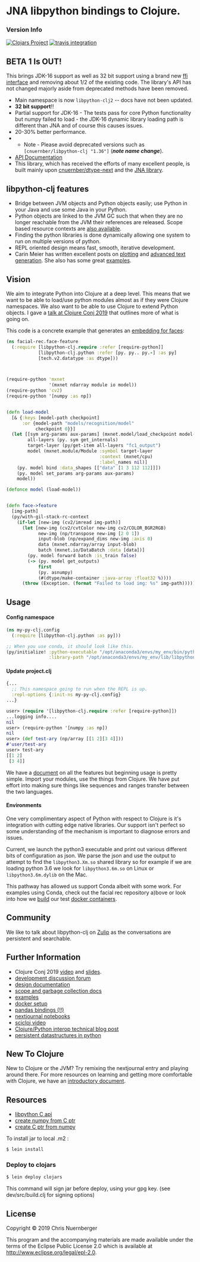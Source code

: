 # JNA libpython bindings to Clojure.

### Version Info

[![Clojars Project](https://img.shields.io/clojars/v/clj-python/libpython-clj.svg)](https://clojars.org/clj-python/libpython-clj)
[![travis integration](https://travis-ci.com/clj-python/libpython-clj.svg?branch=master)](https://travis-ci.com/clj-python/libpython-clj)


 ## BETA 1 Is OUT!

 
 This brings JDK-16 support as well as 32 bit support using a brand new 
 [ffi interface](https://cnuernber.github.io/dtype-next/tech.v3.datatype.ffi.html) and
 removing about 1/2 of the existing code.  The library's API has not changed majorly 
 aside from deprecated methods have been removed.
 
 * Main namespace is now `libpython-clj2` -- docs have not been updated.
 * **32 bit support**!!
 * Partial support for JDK-16 - The tests pass for core Python functionality but numpy
   failed to load - the JDK-16 dynamic library loading path is different than JNA and of
   course this causes issues.
 * 20-30% better performance.
 * - Note - Please avoid deprecated versions such as `[cnuernber/libpython-clj "1.36"]` (***note name change***).
 * [API Documentation](https://clj-python.github.io/libpython-clj/)
 * This library, which has received the efforts of many excellent people, is built mainly upon
   [cnuernber/dtype-next](https://github.com/cnuernber/dtype-next/) and the 
   [JNA library](https://github.com/java-native-access/jna).

## libpython-clj features

* Bridge between JVM objects and Python objects easily; use Python in your Java and
  use some Java in your Python.
* Python objects are linked to the JVM GC such that when they are no longer reachable
  from the JVM their references are released.  Scope based resource contexts are
  [also available](topics/scopes-and-gc.md).
* Finding the python libraries is done dynamically allowing one system to run on multiple versions
  of python.
* REPL oriented design means fast, smooth, iterative development.
* Carin Meier has written excellent posts on [plotting](http://gigasquidsoftware.com/blog/2020/01/18/parens-for-pyplot/) and
  [advanced text generation](http://gigasquidsoftware.com/blog/2020/01/10/hugging-face-gpt-with-clojure/). She also has some
  great [examples](https://github.com/gigasquid/libpython-clj-examples).


## Vision

We aim to integrate Python into Clojure at a deep level.  This means that we want to
be able to load/use python modules almost as if they were Clojure namespaces.  We
also want to be able to use Clojure to extend Python objects.  I gave a
[talk at Clojure Conj 2019](https://www.youtube.com/watch?v=vQPW16_jixs) that
outlines more of what is going on.

This code is a concrete example that generates an
[embedding for faces](https://github.com/cnuernber/facial-rec):

```clojure
(ns facial-rec.face-feature
  (:require [libpython-clj.require :refer [require-python]]
            [libpython-clj.python :refer [py. py.. py.-] :as py]
            [tech.v2.datatype :as dtype]))



(require-python 'mxnet
                '(mxnet ndarray module io model))
(require-python 'cv2)
(require-python '[numpy :as np])


(defn load-model
  [& {:keys [model-path checkpoint]
      :or {model-path "models/recognition/model"
           checkpoint 0}}]
  (let [[sym arg-params aux-params] (mxnet.model/load_checkpoint model-path checkpoint)
        all-layers (py. sym get_internals)
        target-layer (py/get-item all-layers "fc1_output")
        model (mxnet.module/Module :symbol target-layer
                                   :context (mxnet/cpu)
                                   :label_names nil)]
    (py. model bind :data_shapes [["data" [1 3 112 112]]])
    (py. model set_params arg-params aux-params)
    model))

(defonce model (load-model))


(defn face->feature
  [img-path]
  (py/with-gil-stack-rc-context
    (if-let [new-img (cv2/imread img-path)]
      (let [new-img (cv2/cvtColor new-img cv2/COLOR_BGR2RGB)
            new-img (np/transpose new-img [2 0 1])
            input-blob (np/expand_dims new-img :axis 0)
            data (mxnet.ndarray/array input-blob)
            batch (mxnet.io/DataBatch :data [data])]
        (py. model forward batch :is_train false)
        (-> (py. model get_outputs)
            first
            (py. asnumpy)
            (#(dtype/make-container :java-array :float32 %))))
      (throw (Exception. (format "Failed to load img: %s" img-path))))))
```


## Usage

#### Config namespace
```clojure
(ns my-py-clj.config
  (:require [libpython-clj.python :as py]))

;; When you use conda, it should look like this.
(py/initialize! :python-executable "/opt/anaconda3/envs/my_env/bin/python3.7"
                :library-path "/opt/anaconda3/envs/my_env/lib/libpython3.7m.dylib")
```

#### Update project.clj
```clojure
{...
  ;; This namespace going to run when the REPL is up. 
  :repl-options {:init-ns my-py-clj.config}
...}
```


```clojure
user> (require '[libpython-clj.require :refer [require-python]])
...logging info....
nil
user> (require-python '[numpy :as np])
nil
user> (def test-ary (np/array [[1 2][3 4]]))
#'user/test-ary
user> test-ary
[[1 2]
 [3 4]]
```

We have a [document](topics/Usage.md) on all the features but beginning usage is
pretty simple.  Import your modules, use the things from Clojure.  We have put
effort into making sure things like sequences and ranges transfer between the two
languages.


#### Environments


One very complimentary aspect of Python with respect to Clojure is it's integration
with cutting edge native libraries.  Our support isn't perfect so some understanding
of the mechanism is important to diagnose errors and issues.

Current, we launch the python3 executable and print out various different bits of
configuration as json.  We parse the json and use the output to attempt to find
the `libpython3.Xm.so` shared library so for example if we are loading python
3.6 we look for `libpython3.6m.so` on Linux or `libpython3.6m.dylib` on the Mac.

This pathway has allowed us support Conda albeit with some work.  For examples
using Conda, check out the facial rec repository a)bove or look into how we
[build](scripts/build-conda-docker)
our test [docker containers](dockerfiles/CondaDockerfile).

## Community

We like to talk about libpython-clj on [Zulip](https://clojurians.zulipchat.com/#streams/215609/libpython-clj-dev) as the conversations are persistent and searchable.


## Further Information

* Clojure Conj 2019 [video](https://www.youtube.com/watch?v=vQPW16_jixs) and
  [slides](https://docs.google.com/presentation/d/1uegYhpS6P2AtEfhpg6PlgBmTSIPqCXvFTWcGYG_Qk2o/edit?usp=sharing).
* [development discussion forum](https://clojurians.zulipchat.com/#narrow/stream/215609-libpython-clj-dev)
* [design documentation](topics/design.md)
* [scope and garbage collection docs](topics/scopes-and-gc.md)
* [examples](https://github.com/gigasquid/libpython-clj-examples)
* [docker setup](https://github.com/scicloj/docker-hub)
* [pandas bindings (!!)](https://github.com/alanmarazzi/panthera)
* [nextjournal notebooks](https://nextjournal.com/kommen)
* [scicloj video](https://www.youtube.com/watch?v=ajDiGS73i2o)
* [Clojure/Python interop technical blog post](http://techascent.com/blog/functions-across-languages.html)
* [persistent datastructures in python](https://github.com/tobgu/pyrsistent)


## New To Clojure

New to Clojure or the JVM?  Try remixing the nextjournal entry and playing around
there.  For more resources on learning and getting more comfortable with Clojure,
we have an [introductory document](topics/new-to-clojure.md).


## Resources

* [libpython C api](https://docs.python.org/3.7/c-api/index.html#c-api-index)
* [create numpy from C ptr](https://stackoverflow.com/questions/23930671/how-to-create-n-dim-numpy-array-from-a-pointer)
* [create C ptr from numpy](https://docs.scipy.org/doc/numpy/reference/generated/numpy.ndarray.ctypes.html)


To install jar to local .m2 :

```bash
$ lein install
```

### Deploy to clojars

```bash
$ lein deploy clojars
```
This command will sign jar before deploy, using your gpg key. (see dev/src/build.clj for signing options)



## License

Copyright © 2019 Chris Nuernberger

This program and the accompanying materials are made available under the
terms of the Eclipse Public License 2.0 which is available at
http://www.eclipse.org/legal/epl-2.0.
